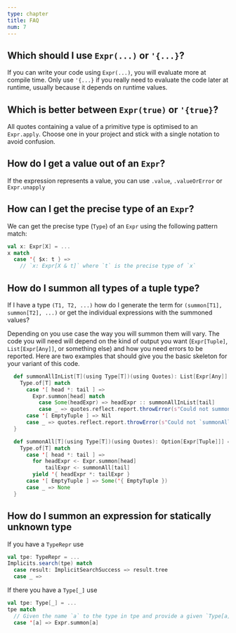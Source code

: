```yaml
---
type: chapter
title: FAQ
num: 7
---
```


## Which should I use `Expr(...)` or `'{...}`?
If you can write your code using `Expr(...)`, you will evaluate more at compile time.
Only use `'{...}` if you really need to evaluate the code later at runtime, usually because it depends on runtime values.

## Which is better between `Expr(true)` or `'{true}`?
All quotes containing a value of a primitive type is optimised to an `Expr.apply`.
Choose one in your project and stick with a single notation to avoid confusion.

## How do I get a value out of an `Expr`?
If the expression represents a value, you can use `.value`, `.valueOrError` or `Expr.unapply`

## How can I get the precise type of an `Expr`?
We can get the precise type (`Type`) of an `Expr` using the following pattern match:
```scala
val x: Expr[X] = ...
x match
  case '{ $x: t } =>
    // `x: Expr[X & t]` where `t` is the precise type of `x`
```

## How do I summon all types of a tuple type?
If I have a type `(T1, T2, ...)` how do I generate the term for `(summon[T1], summon[T2], ...)` or get the individual expressions with the summoned values?

Depending on you use case the way you will summon them will vary.
The code you will need will depend on the kind of output you want (`Expr[Tuple]`, `List[Expr[Any]]`, or something else) and how you need errors to be reported.
Here are two examples that should give you the basic skeleton for your variant of this code.

```scala
  def summonAllInList[T](using Type[T])(using Quotes): List[Expr[Any]] = {
    Type.of[T] match
      case '[ head *: tail ] =>
        Expr.summon[head] match
          case Some(headExpr) => headExpr :: summonAllInList[tail]
          case _ => quotes.reflect.report.throwError(s"Could not summon ${Type.show[head]}")
      case '[ EmptyTuple ] => Nil
      case _ => quotes.reflect.report.throwError(s"Could not `summonAllInList` of tuple with unknown size: ${Type.show[T]}")
  }
```

```scala
  def summonAll[T](using Type[T])(using Quotes): Option[Expr[Tuple]]] = {
    Type.of[T] match
      case '[ head *: tail ] =>
        for headExpr <- Expr.summon[head]
            tailExpr <- summonAll[tail]
        yield '{ headExpr *: tailExpr }
      case '[ EmptyTuple ] => Some('{ EmptyTuple })
      case _ => None
  }
```

## How do I summon an expression for statically unknown type

If you have a `TypeRepr` use
```scala
val tpe: TypeRepr = ...
Implicits.search(tpe) match
  case result: ImplicitSearchSuccess => result.tree
  case _ =>
```

If there you have a `Type[_]` use
```scala
val tpe: Type[_] = ...
tpe match
  // Given the name `a` to the type in tpe and provide a given `Type[a]`
  case '[a] => Expr.summon[a]
```
